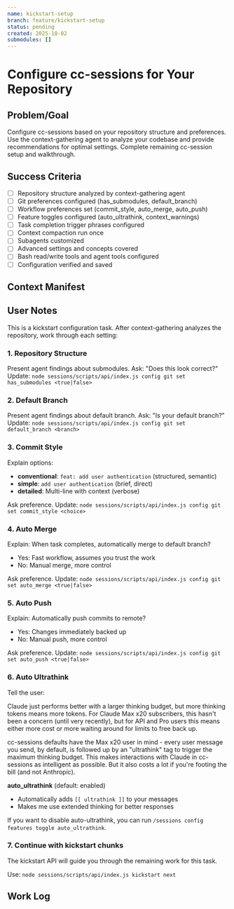 ```yaml
---
name: kickstart-setup
branch: feature/kickstart-setup
status: pending
created: 2025-10-02
submodules: []
---
```


# Configure cc-sessions for Your Repository

## Problem/Goal
Configure cc-sessions based on your repository structure and preferences. Use the context-gathering agent to analyze your codebase and provide recommendations for optimal settings. Complete remaining cc-session setup and walkthrough.

## Success Criteria
- [ ] Repository structure analyzed by context-gathering agent
- [ ] Git preferences configured (has_submodules, default_branch)
- [ ] Workflow preferences set (commit_style, auto_merge, auto_push)
- [ ] Feature toggles configured (auto_ultrathink, context_warnings)
- [ ] Task completion trigger phrases configured
- [ ] Context compaction run once
- [ ] Subagents customized
- [ ] Advanced settings and concepts covered
- [ ] Bash read/write tools and agent tools configured
- [ ] Configuration verified and saved

## Context Manifest
<!-- Run context-gathering agent with special instructions:
"Analyze this repository to provide configuration recommendations for cc-sessions. Focus on:
1. Repository structure (super-repo with submodules, mono-repo, or standard)
2. Default git branch
3. Common patterns and conventions
4. Tech stack for later agent customization

Provide specific recommendations for has_submodules, default_branch, and other git preferences." -->

## User Notes

This is a kickstart configuration task. After context-gathering analyzes the repository, work through each setting:

### 1. Repository Structure
Present agent findings about submodules.
Ask: "Does this look correct?"
Update: `node sessions/scripts/api/index.js config git set has_submodules <true|false>`

### 2. Default Branch
Present agent findings about default branch.
Ask: "Is <branch> your default branch?"
Update: `node sessions/scripts/api/index.js config git set default_branch <branch>`

### 3. Commit Style
Explain options:
- **conventional**: `feat: add user authentication` (structured, semantic)
- **simple**: `add user authentication` (brief, direct)
- **detailed**: Multi-line with context (verbose)

Ask preference.
Update: `node sessions/scripts/api/index.js config git set commit_style <choice>`

### 4. Auto Merge
Explain: When task completes, automatically merge to default branch?
- Yes: Fast workflow, assumes you trust the work
- No: Manual merge, more control

Ask preference.
Update: `node sessions/scripts/api/index.js config git set auto_merge <true|false>`

### 5. Auto Push
Explain: Automatically push commits to remote?
- Yes: Changes immediately backed up
- No: Manual push, more control

Ask preference.
Update: `node sessions/scripts/api/index.js config git set auto_push <true|false>`

### 6. Auto Ultrathink
Tell the user: 

Claude just performs better with a larger thinking budget, but more thinking tokens means more tokens. For Claude Max x20 subscribers, this hasn't been a concern (until very recently), but for API and Pro users this means either more cost or more waiting around for limits to free back up.

cc-sessions defaults have the Max x20 user in mind - every user message you send, by default, is followed up by an "ultrathink" tag to trigger the maximum thinking budget. This makes interactions with Claude in cc-sessions as intelligent as possible. But it also costs a lot if you're footing the bill (and not Anthropic).

**auto_ultrathink** (default: enabled)
- Automatically adds `[[ ultrathink ]]` to your messages
- Makes me use extended thinking for better responses

If you want to disable auto-ultrathink, you can run `/sessions config features toggle auto_ultrathink`.

### 7. Continue with kickstart chunks
The kickstart API will guide you through the remaining work for this task.

Use: `node sessions/scripts/api/index.js kickstart next`

## Work Log
<!-- Updated during kickstart -->
